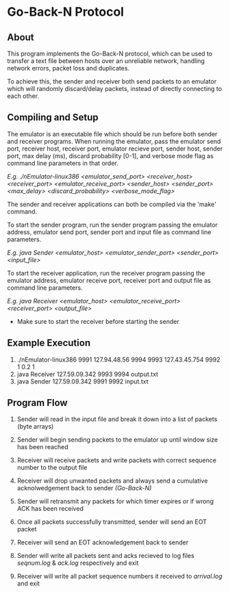 Go-Back-N Protocol
==================

About
-----

This program implements the Go-Back-N protocol, which can be used to transfer a text file between hosts over an unreliable network, handling network errors, packet loss and duplicates.

To achieve this, the sender and receiver both send packets to an emulator which will randomly discard/delay packets, instead of directly connecting to each other.


Compiling and Setup
-------------------

The emulator is an executable file which should be run before both sender and receiver programs. When running the emulator, pass the emulator send port, receiver host, receiver port, emulator recieve port, sender host, sender port, max delay (ms), discard probability [0-1], and verbose mode flag as command line parameters in that order.

*E.g. ./nEmulator-linux386 <emulator_send_port> <receiver_host> <receiver_port> <emulator_receive_port> <sender_host> <sender_port> <max_delay> <discard_probability> <verbose_mode_flag>* 

The sender and receiver applications can both be compiled via the 'make' command. 

To start the sender program, run the sender program passing the emulator address, emulator send port, sender port and input file as command line parameters.

*E.g. java Sender <emulator_host> <emulator_sender_port> <sender_port> <input_file>*
  
To start the receiver application, run the receiver program passing the emulator address, emulator receive port, receiver port and output file as command line parameters.

*E.g. java Receiver <emulator_host> <emulator_receive_port> <receiver_port> <output_file>*

* Make sure to start the receiver before starting the sender


Example Execution
-----------------

1. ./nEmulator-linux386 9991 127.94.48.56 9994 9993 127.43.45.754 9992 1 0.2 1
2. java Receiver 127.59.09.342 9993 9994 output.txt
3. java Sender 127.59.09.342 9991 9992 input.txt


Program Flow
------------

1. Sender will read in the input file and break it down into a list of packets (byte arrays)

2. Sender will begin sending packets to the emulator up until window size has been reached

3. Receiver will receive packets and write packets with correct sequence number to the output file

4. Receiver will drop unwanted packets and always send a cumulative acknolwedgement back to sender *(Go-Back-N)*

5. Sender will retransmit any packets for which timer expires or if wrong ACK has been received

6. Once all packets successfully transmitted, sender will send an EOT packet

7. Receiver will send an EOT acknowledgement back to sender

8. Sender will write all packets sent and acks recieved to log files *seqnum.log* & *ack.log* respectively and exit

9. Receiver will write all packet sequence numbers it received to *arrival.log* and exit


